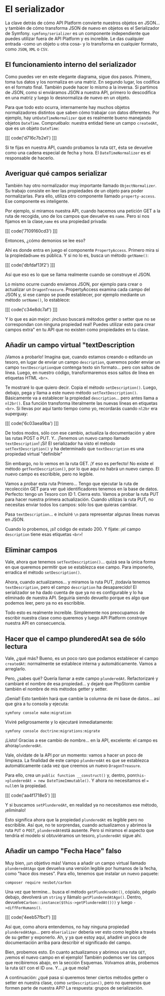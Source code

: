 # El serializador

La clave detrás de cómo API Platform convierte nuestros objetos en JSON... y también de cómo transforma JSON de nuevo en objetos es el Serializador de Symfony. `symfony/serializer`
es un componente independiente que puedes utilizar fuera de API Platform y es increíble. Le das cualquier entrada -como un objeto u otra cosa- y lo transforma en cualquier formato, como `JSON`, `XML` o `CSV`.

## El funcionamiento interno del serializador

Como puedes ver en este elegante diagrama, sigue dos pasos. Primero, toma tus datos y los normaliza en una matriz. En segundo lugar, los codifica en el formato final. También puede hacer lo mismo a la inversa. Si partimos de JSON, como si enviáramos JSON a nuestra API, primero lo descodifica en una matriz y luego lo desnormaliza de nuevo en un objeto.

Para que todo esto ocurra, internamente hay muchos objetos normalizadores distintos que saben cómo trabajar con datos diferentes. Por ejemplo, hay un`DateTimeNormalizer` que es realmente bueno manejando objetos `DateTime`. Compruébalo: nuestra entidad tiene un campo `createdAt`, que es un objeto `DateTime`:

[[[ code('d716c7b2e1') ]]]

Si te fijas en nuestra API, cuando probamos la ruta `GET`, ésta se devuelve como una cadena especial de fecha y hora. El `DateTimeNormalizer` es el responsable de hacerlo.

## Averiguar qué campos serializar

También hay otro normalizador muy importante llamado `ObjectNormalizer`. Su trabajo consiste en leer las propiedades de un objeto para poder normalizarlas. Para ello, utiliza otro componente llamado `property-access`. Ese componente es inteligente.

Por ejemplo, si miramos nuestra API, cuando hacemos una petición GET a la ruta de recogida, uno de los campos que devuelve es `name`. Pero si nos fijamos en la clase,`name` es una propiedad privada:

[[[ code('7109160cd3') ]]]

Entonces, ¿cómo demonios se lee eso?

Ahí es donde entra en juego el componente `PropertyAccess`. Primero mira si la propiedad`name` es pública. Y si no lo es, busca un método `getName()`:

[[[ code('dbfdaf13f2') ]]]

Así que eso es lo que se llama realmente cuando se construye el JSON.

Lo mismo ocurre cuando enviamos JSON, por ejemplo para crear o actualizar un `DragonTreasure`. PropertyAccess examina cada campo del JSON y, si ese campo se puede establecer, por ejemplo mediante un método `setName()`, lo establece:

[[[ code('c34e8dc7af') ]]]

Y lo que es aún mejor: ¡incluso buscará métodos getter o setter que no se correspondan con ninguna propiedad real! Puedes utilizar esto para crear campos 
extra" en tu API que no existen como propiedades en tu clase.

## Añadir un campo virtual "textDescription

¡Vamos a probarlo! Imagina que, cuando estamos creando o editando un tesoro, en lugar de enviar un campo `description`, queremos poder enviar un campo `textDescription`que contenga texto sin formato... pero con saltos de línea. Luego, en nuestro código, transformaremos esos saltos de línea en etiquetas HTML `<br>`.

Te mostraré lo que quiero decir. Copia el método `setDescription()`. Luego, debajo, pega y llama a este nuevo método `setTextDescription()`. Básicamente va a establecer la propiedad `description`... pero antes llama a `nl2br()`. Esa función transforma literalmente las nuevas líneas en etiquetas `<br>`. Si llevas por aquí tanto tiempo como yo, recordarás cuando `nl2br` era superguay:

[[[ code('6c03aea9ba') ]]]

De todos modos, sólo con ese cambio, actualiza la documentación y abre las rutas POST o PUT. Y.. ¡Tenemos un nuevo campo llamado `textDescription`! ¡Sí! El serializador ha visto el método `setTextDescription()` y ha determinado que `textDescription` es una propiedad virtual "definible"

Sin embargo, no lo vemos en la ruta GET. ¡Y eso es perfecto! No existe el método `getTextDescription()`, por lo que aquí no habrá un nuevo campo. El nuevo campo es escribible, pero no legible.

Vamos a probar esta ruta Primero... Tengo que ejecutar la ruta de recolección GET para ver qué identificadores tenemos en la base de datos. Perfecto: tengo un Tesoro con ID 1. Cierra esto. Vamos a probar la ruta PUT para hacer nuestra primera actualización. Cuando utilizas la ruta PUT, no necesitas enviar todos los campos: sólo los que quieras cambiar.

Pasa `textDescription`... e incluiré `\n` para representar algunas líneas nuevas en JSON.

Cuando lo probemos, ¡sí! código de estado 200. Y fíjate: ¡el campo `description` tiene esas etiquetas `<br>`!

## Eliminar campos

Vale, ahora que tenemos `setTextDescription()`... quizá sea la única forma en que queremos permitir que se establezca ese campo. Para imponerlo, erradica el método `setDescription()`.

Ahora, cuando actualizamos... y miramos la ruta PUT, ¡todavía tenemos `textDescription`, pero el campo `description` ha desaparecido! El serializador se ha dado cuenta de que ya no es configurable y lo ha eliminado de nuestra API. Seguiría siendo devuelto porque es algo que podemos leer, pero ya no es escribible.

Todo esto es realmente increíble. Simplemente nos preocupamos de escribir nuestra clase como queremos y luego API Platform construye nuestra API en consecuencia.

## Hacer que el campo plunderedAt sea de sólo lectura

Vale, ¿qué más? Bueno, es un poco raro que podamos establecer el campo `createdAt`: normalmente se establece interna y automáticamente. Vamos a arreglarlo.

Pero, ¿sabes qué? Quería llamar a este campo `plunderedAt`. Refactorizaré y cambiaré el nombre de esa propiedad... y dejaré que PhpStorm cambie también el nombre de mis métodos getter y setter.

¡Genial! Esto también hará que cambie la columna de mi base de datos... así que gira a tu consola y ejecuta:

```terminal
symfony console make:migration
```

Viviré peligrosamente y lo ejecutaré inmediatamente:

```terminal
symfony console doctrine:migrations:migrate
```

¡Listo! Gracias a ese cambio de nombre... en la API, excelente: el campo es ahora`plunderedAt`.

Vale, olvídate de la API por un momento: vamos a hacer un poco de limpieza. La finalidad de este campo `plunderedAt` es que se establezca automáticamente cada vez que creemos un nuevo `DragonTreasure`.

Para ello, crea un `public function __construct()` y, dentro, pon`this->plunderedAt = new DateTimeImmutable()`. Y ahora no necesitamos el `= null`en la propiedad.

[[[ code('aa4f1718e5') ]]]

Y si buscamos `setPlunderedAt`, en realidad ya no necesitamos ese método, ¡elimínalo!

Esto significa ahora que la propiedad `plunderedAt` es legible pero no escribible. Así que, no te sorprendas, cuando actualizamos y abrimos la ruta `PUT` o `POST`, `plunderedAt`está ausente. Pero si miramos el aspecto que tendría el modelo si obtuviéramos un tesoro, `plunderedAt` sigue ahí.

## Añadir un campo "Fecha Hace" falso

Muy bien, ¡un objetivo más! Vamos a añadir un campo virtual llamado `plunderedAtAgo` que devuelva una versión legible por humanos de la fecha, como "hace dos meses". Para ello, tenemos que instalar un nuevo paquete:

```terminal
composer require nesbot/carbon
```

Una vez que termine... busca el método `getPlunderedAt()`, cópialo, pégalo debajo, devolverá un `string` y llámalo `getPlunderedAtAgo()`. Dentro, devuelve`Carbon::instance($this->getPlunderedAt()))` y luego `->diffForHumans()`.

[[[ code('4eeb57fbcf') ]]]

Así que, como ahora entendemos, no hay ninguna propiedad `plunderedAtAgo`... pero el`serializer` debería ver esto como legible a través de su getter y exponerlo. Ah, y ya que estoy aquí, añadiré un poco de documentación arriba para describir el significado del campo.

Bien, probemos esto. En cuanto actualizamos y abrimos una ruta `GET`, ¡vemos el nuevo campo en el ejemplo! También podemos ver los campos que recibiremos abajo, en la sección Esquemas. Volvamos atrás, probemos la ruta `GET` con el ID `one`. Y... ¿a que mola?

A continuación: ¿qué pasa si queremos tener ciertos métodos getter o setter en nuestra clase, como `setDescription()`, pero no queremos que formen parte de nuestra API? La respuesta: grupos de serialización.
